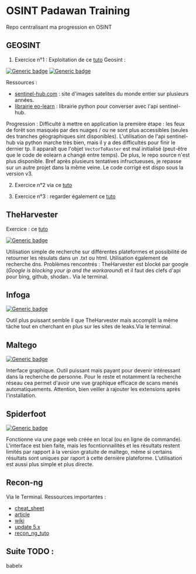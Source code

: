 # OSINT Padawan Training
Repo centralisant ma progression en OSINT

## GEOSINT

1. Exercice n°1 : Exploitation de ce [tuto](https://towardsdatascience.com/how-to-use-open-source-satellite-data-for-your-investigative-reporting-d662cb1f9f90) Geosint :

[![Generic badge](https://img.shields.io/badge/Progression-95/100-blue.svg)](https://shields.io/)
[![Generic badge](https://img.shields.io/badge/Bloqué-erreur_code-red.svg)](https://shields.io/)

Ressources : 
- [sentinel-hub.com](https://apps.sentinel-hub.com/eo-browser/?zoom=10&lat=41.9&lng=12.5&themeId=DEFAULT-THEME) : site d'images satelites du monde entier sur plusieurs années.
- [librairie eo-learn](https://medium.com/sentinel-hub/introducing-eo-learn-ab37f2869f5c) : librairie python pour converser avec l'api sentinel-hub.

Progression :
Difficulté à mettre en application la première étape : les feux de forêt son masqués par des nuages / ou ne sont plus accessibles (seules des tranches géographiques sint disponibles).
L'utilisation de l'api sentinel-hub via python marche très bien, mais il y a des difficultés pour finir le dernier tp. Il apparaît que l'objet `VectorToRaster` est mal initialisé (peut-être que le code de eolearn a changé entre temps). De plus, le repo source n'est plus disponible. Bref après plusieurs tentatives infructueuses, je repasse sur un autre projet dans la même veine. Le code corrigé est dispo sous la version v3.

2. Exercice n°2 via ce [tuto](https://towardsdatascience.com/whats-growing-there-a5618a2e6933)

3. Exercice n°3 : regarder également ce [tuto](https://medium.com/sentinel-hub/land-cover-classification-with-eo-learn-part-1-2471e8098195)

## TheHarvester


Exercice : ce [tuto](https://null-byte.wonderhowto.com/how-to/scrape-target-email-addresses-with-theharvester-0176307/)


[![Generic badge](https://img.shields.io/badge/Progression-Terminé-green.svg)](https://shields.io/)

Utilisation simple de recherche sur différentes plateformes et possibilité de retourner les résulats dans un .txt ou html. Utilisation également de recherche dns.
Problèmes rencontrés : TheHarvester est blocké par google (*Google is blocking your ip and the workaround*) et il faut des clefs d'api pour bing, github, shodan..
Via le terminal.

## Infoga

[![Generic badge](https://img.shields.io/badge/Progression-Terminé-green.svg)](https://shields.io/)

Outil plus puissant semble il que TheHarvester mais accomplit la même tâche tout en cherchant en plus sur les sites de leaks.Via le terminal.

## Maltego

[![Generic badge](https://img.shields.io/badge/Progression-Terminé-green.svg)](https://shields.io/)

Interface graphique. Outil puissant mais payant pour devenir intéressant dans la recherche de personne. Pour le reste et notamment la recherche réseau cea permet d'avoir une vue graphique efficace de scans menés automatiquements. Attention, bien veiller à rajouter les extensions après l'installation.

## Spiderfoot

[![Generic badge](https://img.shields.io/badge/Progression-Terminé-green.svg)](https://shields.io/)

Fonctionne via une page web créée en local (ou en ligne de commande). L'interface est bien faite, mais les focntionnailités et les résultats restent limités par rapport à la version gratuite de maltego, même si certains résultats sont uniques par raport à cette dernière plateforme. L'utilisation est aussi plus simple et plus directe.

## Recon-ng

Via le Terminal. 
Ressources importantes : 

- [cheat_sheet](https://www.blackhillsinfosec.com/wp-content/uploads/2019/11/recon-ng-5.x-cheat-sheet-Sheet1-1.pdf)
- [article](https://holisticinfosec.io/toolsmith/pdf/may2013.pdf)
- [wiki](https://github.com/lanmaster53/recon-ng/wiki)
- [update 5.x](https://www.blackhillsinfosec.com/whats-changed-in-recon-ng-5x/)
- [recon_ng_tuto](http://quack1.me/recon-ng.html)

## Suite TODO :

babelx


